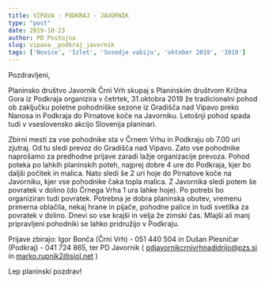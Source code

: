 ```yaml
---
title: VIPAVA - PODKRAJ - JAVORNIK
type: "post"
date: 2019-10-23
author: PD Postojna
slug: vipava__podkraj_javornik
tags: ['Novice', 'Izlet', 'Sosedje vabijo', 'oktober 2019', '2019']
---
```


Pozdravljeni,

Planinsko društvo Javornik Črni Vrh skupaj s Planinskim društvom Križna Gora iz Podkraja organizira v četrtek, 31.oktobra 2019 že tradicionalni pohod ob zaključku poletne pohodniške sezone iz Gradišča nad Vipavo preko Nanosa in Podkraja do Pirnatove koče na Javorniku.
Letošnji pohod spada tudi v vseslovensko akcijo Slovenija planinari.
<!--more--> 
Zbirni mesti za vse pohodnike sta v Črnem Vrhu in Podkraju ob 7.00 uri zjutraj. Od tu sledi prevoz do Gradišča nad Vipavo. Zato vse pohodnike naprošamo za predhodne prijave zaradi lažje organizacije prevoza.
Pohod poteka po lahkih planinskih poteh, najprej dobre 4 ure do Podkraja, kjer bo daljši počitek in malica. Nato sledi še 2 uri hoje do Pirnatove koče na Javorniku, kjer vse pohodnike čaka topla malica.
Z Javornika sledi potem še povratek v dolino (do Črnega Vrha 1 ura lahke hoje). Po potrebi bo organiziran tudi povratek.
Potrebna je dobra planinska obutev, vremenu primerna oblačila, nekaj hrane in pijače, pohodne palice in tudi svetilka za povratek v dolino. Dnevi so vse krajši in velja že zimski čas.
Mlajši ali manj pripravljeni pohodniki se lahko pridružijo v Podkraju.

Prijave zbirajo: Igor Bonča (Črni Vrh) - 051 440 504 in Dušan Plesničar (Podkraj) - 041 724 865, ter PD Javornik ( pdjavornikcrnivrhnadidrijo@pzs.si in marko.rupnik2@siol.net )

Lep planinski pozdrav!
